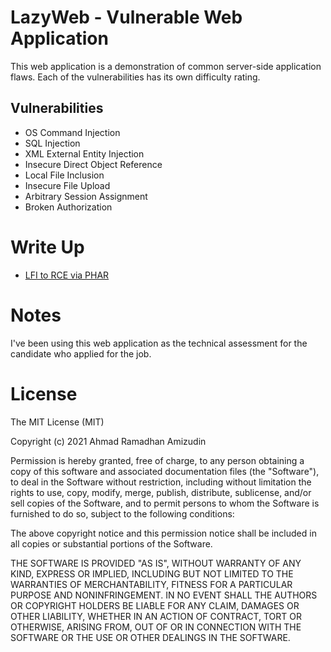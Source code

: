 LazyWeb - Vulnerable Web Application
=====================
This web application is a demonstration of common server-side application flaws. Each of the vulnerabilities has its own difficulty rating.

## Vulnerabilities
- OS Command Injection
- SQL Injection
- XML External Entity Injection
- Insecure Direct Object Reference
- Local File Inclusion
- Insecure File Upload
- Arbitrary Session Assignment
- Broken Authorization

Write Up
=====================
- [LFI to RCE via PHAR](https://www.jasveermaan.com/index.php/2018/04/28/local-file-inclusion-lfi-to-remote-code-injection-rce-using-phar-wrapper/)

Notes
=====================
I've been using this web application as the technical assessment for the candidate who applied for the job.

License
=======
The MIT License (MIT)

Copyright (c) 2021 Ahmad Ramadhan Amizudin

Permission is hereby granted, free of charge, to any person obtaining a copy
of this software and associated documentation files (the "Software"), to deal
in the Software without restriction, including without limitation the rights
to use, copy, modify, merge, publish, distribute, sublicense, and/or sell
copies of the Software, and to permit persons to whom the Software is
furnished to do so, subject to the following conditions:

The above copyright notice and this permission notice shall be included in all
copies or substantial portions of the Software.

THE SOFTWARE IS PROVIDED "AS IS", WITHOUT WARRANTY OF ANY KIND, EXPRESS OR
IMPLIED, INCLUDING BUT NOT LIMITED TO THE WARRANTIES OF MERCHANTABILITY,
FITNESS FOR A PARTICULAR PURPOSE AND NONINFRINGEMENT. IN NO EVENT SHALL THE
AUTHORS OR COPYRIGHT HOLDERS BE LIABLE FOR ANY CLAIM, DAMAGES OR OTHER
LIABILITY, WHETHER IN AN ACTION OF CONTRACT, TORT OR OTHERWISE, ARISING FROM,
OUT OF OR IN CONNECTION WITH THE SOFTWARE OR THE USE OR OTHER DEALINGS IN THE
SOFTWARE.
